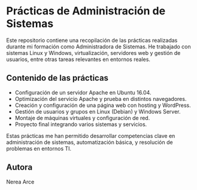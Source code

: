 # Prácticas de Administración de Sistemas

Este repositorio contiene una recopilación de las prácticas realizadas durante mi formación como Administradora de Sistemas. He trabajado con sistemas Linux y Windows, virtualización, servidores web y gestión de usuarios, entre otras tareas relevantes en entornos reales.

## Contenido de las prácticas

- Configuración de un servidor Apache en Ubuntu 16.04.
- Optimización del servicio Apache y prueba en distintos navegadores.
- Creación y configuración de una página web con hosting y WordPress.
- Gestión de usuarios y grupos en Linux (Debian) y Windows Server.
- Montaje de máquinas virtuales y configuración de red.
- Proyecto final integrando varios sistemas y servicios.

Estas prácticas me han permitido desarrollar competencias clave en administración de sistemas, automatización básica, y resolución de problemas en entornos TI.

## Autora

Nerea Arce  
